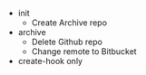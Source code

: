 * init
	* Create Archive repo
* archive 
	* Delete Github repo
	* Change remote to Bitbucket
* create-hook only
